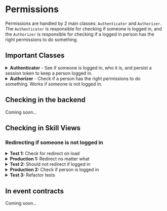 # Permissions

Permissions are handled by 2 main classes: `Authenticator` and `Authorizer`. The `Authenticator` is responsible for checking if someone is logged in, and the `Authorizer` is responsible for checking if a logged in person has the right permissions to do something.


## Important Classes

<details>
<summary>
<strong>Authenticator</strong> - See if someone is logged in, who it is, and persist a session token to keep a person logged in.
</summary>

| Method | Returns | Description |
| --- | --- | --- |
| `getPerson()` | [`Person`](https://github.com/search?q=repo%3Asprucelabsai-community%2Fspruce-core-schemas+%22Person%22&type=code) \| `null` | Get the logged in person, if someone is logged in |
| [`setSessionToken`](https://github.com/search?q=org%3Asprucelabsai-community+SessionToken&type=code)(token: string, person: Person) | `void` | Log a person in by setting their token and Person record |
| `getSessionToken()` | `string` \| `null` | Get the session token of a logged in person |
| `isLoggedIn()` | `bool` | Check if someone is logged in |
| [`clearSession()`](https://github.com/search?q=org%3Asprucelabsai-community+Session&type=code)| `void` | Clear the session, logging the person out |
| [`addEventListener<N extends 'did-login'`](https://github.com/search?q=org%3Asprucelabsai-community+EventListener&type=code)| 'did-logout'>(name: N, cb: Payloads[N])` | `void` | Add an event listener for when someone logs in or out to take some action |
| `removeEventListener<N extends 'did-login' \| 'did-logout'>(name: N, cb?: Payloads[N])` | `void` | Remove an event listener, passing no cb will remove all listeners for that event |

</details>

<details>
<summary>
<strong>Authorizer</strong> - Check if a person has the right permissions to do something. Works if someone is not logged in.
</summary>

| Method | Returns | Description |
| --- | --- | --- |
| `can<ContractId, Ids>(options: AuthorizerCanOptions<ContractId, Ids>)` | `Promise<Record<Ids, boolean>>` | Check if the current person has a permission |
| `savePermissions<ContractId, Ids>(options: SavePermissionsOptions<ContractId, Ids>)` | `Promise<void>` | Save permissions for a person. Note: the person must have the permission to save permissions |

</details>

## Checking in the backend

Coming soon...

## Checking in Skill Views

### Redirecting if someone is not logged in

<details>

<summary><strong>Test 1:</strong> Check for redirect on load</summary>

We're going to write this test with the person not logged in and redirect, but it'll take another test to get the `Authenticator` into the production code. 

```ts
import { fake, AbstractSpruceFixtureTest } from '@sprucelabs/spruce-test-fixtures'

//@fake.login() will ensure a fake person is logged in for each test
@fake.login()
export default class RootSkillViewTest extends AbstractSpruceFixtureTest {

    @test()
    protected static async redirectsToOnboardingIfNotLoggedIn() {
        const vc = this.views.Controller('eightbitstories.root', {})

        //first thing we do is log the person back out =)
        this.permissions.getAuthenticator().clearSession()

        //Assert that loading the skill view redirects
        await vcAssert.assertActionRedirects({
            action: () => this.views.load(vc),
            router: this.views.getRouter(),
            destination: {
                id: 'eightbitstories.onboarding',
            },
        })
    }
}
```

| Method                                                | Returns    | Description                                                                                                             |
|-------------------------------------------------------|------------|-------------------------------------------------------------------------------------------------------------------------|
| `views.Controller(viewId: string, options: object)`   | `View`     | Creates and returns a view controller for the specified view ID with the given options.                                 |
| `permissions.getAuthenticator().clearSession()`       | `void`     | Clears the current session, logging the person out.                                                                     |
| `views.load(view: View)`                              | `Promise`  | Loads the specified view and returns a promise that resolves when the view is loaded.                                   |
| `views.getRouter()`                                   | `Router`   | Gets the router instance used for navigating between views.                                                             |
| `vcAssert.assertActionRedirects(options: object)`     | `Promise`  | Asserts that a specified action redirects to the expected destination. Options include the action, router, and destination. |

</details>

<details>
<summary><strong>Production 1:</strong> Redirect no matter what</summary>

We actually don't need to check if the person is logged in yet! Go TDD! 

```ts
import { AbstractSkillViewController, SkillViewControllerLoadOptions } from '@sprucelabs/heartwood-view-controllers'

export default class RootSkillViewController extends AbstractSkillViewController {

    public async load(
        options: SkillViewControllerLoadOptions
    ): Promise<void> {
        const { router } = options

        await this.router.redirect('eightbitstories.onboarding')
        
    }
}

```

| Method                                              | Returns    | Description                                                                                                                |
|-----------------------------------------------------|------------|----------------------------------------------------------------------------------------------------------------------------|
| `router.redirect(destination: string)`              | `Promise`  | Redirects to the specified destination.                                                                                    |
| `load(options: SkillViewControllerLoadOptions)`     | `Promise`  | Loads the view controller with the given options and redirects to the 'eightbitstories.onboarding' destination.            |

</details>

<details>
<summary><strong>Test 2:</strong> Should not redirect if logged in</summary>

Now we'll test that it does NOT redirect if someone is logged in, which will force us to do the `authenticator.isLoggedIn()` check. Something to note: If a redirect is triggered without an assert, it will throw an error and fail the test. So, you don't actually need to assert anything in this test.

```ts
...

@test()
protected static async shouldNotRedirectIfLoggedIn() {
    const vc = this.views.Controller('eightbitstories.root', {})

    //Because we use the @fake.login() decorator, the person is already logged in
    await this.views.load(vc)
}

...

```

| Method                                          | Returns   | Description                                                                                                             |
|-------------------------------------------------|-----------|-------------------------------------------------------------------------------------------------------------------------|
| `views.Controller(viewId: string, options: object)` | `View`    | Creates and returns a view controller for the specified view ID with the given options.                                 |
| `views.load(view: View)`                        | `Promise` | Loads the specified view and returns a promise that resolves when the view is loaded.                                    |
| `test()`                                        | `void`    | Marks a method as a test method to be executed by the test runner.                                                      |
| `shouldNotRedirectIfLoggedIn()`                 | `Promise` | Ensures that the view does not redirect if someone is already logged in.                                                |

</details>


<details>
<summary><strong>Production 2:</strong> Check if person is logged in</summary>
Now, inside our `RootSkillViewController`, we'll check if the person is logged in before redirecting. If you run logic after this check, you'll need to write tests to ensure that logic is not run after the redirect (not covered in this example).

```ts
import { AbstractSkillViewController, SkillViewControllerLoadOptions } from '@sprucelabs/heartwood-view-controllers'

export default class RootSkillViewController extends AbstractSkillViewController {

    public async load(
        options: SkillViewControllerLoadOptions
    ): Promise<void> {
        const { router, authenticator } = options

        if (!authenticator.isLoggedIn()) {
            await this.router.redirect('eightbitstories.onboarding')
        }
    }
}

```

| Method                                              | Returns    | Description                                                                                                                     |
|-----------------------------------------------------|------------|---------------------------------------------------------------------------------------------------------------------------------|
| `router.redirect(destination: string)`              | `Promise`  | Redirects to the specified destination.                                                                                         |
| `authenticator.isLoggedIn()`                        | `boolean`  | Checks if the person is logged in and returns true if logged in, false otherwise.                                               |
| `load(options: SkillViewControllerLoadOptions)`     | `Promise`  | Loads the view controller with the given options, and if the person is not logged in, redirects to the 'eightbitstories.onboarding' destination. |

</details>

<details>
<summary><strong>Test 3:</strong> Refactor tests</summary>

Here is how you could refactor your tests to make them more readable and maintainable.

```ts
import { fake, AbstractSpruceFixtureTest } from '@sprucelabs/spruce-test-fixtures'
import RootSkillViewController from '../../skillViewControllers/Root.svc'

@fake.login()
export default class RootSkillViewTest extends AbstractSpruceFixtureTest {
    protected static vc: RootSkillViewController

    protected static async beforeEach() {
        await super.beforeEach()

        //Construct the RootSkillViewController once here to work on in every test
        this.vc = this.views.Controller('eightbitstories.root', {})
    }

    @test()
    protected static async redirectsToOnboardingIfNotLoggedIn() {
        //This could be exctracted too, but I'll wait until the second time we need to call it
        this.permissions.getAuthenticator().clearSession()

        await vcAssert.assertActionRedirects({
            action: () => this.load(),
            router: this.views.getRouter(),
            destination: {
                id: 'eightbitstories.onboarding',
            },
        })
    }

    @test()
    protected static async shouldNotRedirectIfLoggedIn() {
        await this.load()
    }

    //I'll extract `this.views.load(this.vc)` to `this.load()` because it's been called twice now
    protected static async load() {
        await this.views.load(this.vc)
    }
}
```
| Method                                                  | Returns    | Description                                                                                                                    |
|---------------------------------------------------------|------------|--------------------------------------------------------------------------------------------------------------------------------|
| `views.Controller(viewId: string, options: object)`     | `View`     | Creates and returns a view controller for the specified view ID with the given options.                                        |
| `permissions.getAuthenticator().clearSession()`         | `void`     | Clears the current session, logging the person out.                                                                            |
| `vcAssert.assertActionRedirects(options: object)`       | `Promise`  | Asserts that a specified action redirects to the expected destination. Options include the action, router, and destination.    |
| `test()`                                                | `void`     | Marks a method as a test method to be executed by the test runner.                                                             |
| `beforeEach()`                                          | `Promise`  | Sets up the necessary preconditions before each test, including constructing the RootSkillViewController.                     |
| `redirectsToOnboardingIfNotLoggedIn()`                  | `Promise`  | Tests that the controller redirects to onboarding if the person is not logged in.                                              |
| `shouldNotRedirectIfLoggedIn()`                         | `Promise`  | Tests that the controller does not redirect if the person is logged in.                                                        |
| `load()`                                                | `Promise`  | Loads the RootSkillViewController for use in tests.                                                                            |

</details>

## In event contracts

Coming soon...